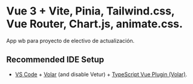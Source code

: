 # Vue 3 + Vite, Pinia, Tailwind.css, Vue Router, Chart.js, animate.css.

App wb para proyecto de electivo de actualización.

## Recommended IDE Setup

- [VS Code](https://code.visualstudio.com/) + [Volar](https://marketplace.visualstudio.com/items?itemName=Vue.volar) (and disable Vetur) + [TypeScript Vue Plugin (Volar)](https://marketplace.visualstudio.com/items?itemName=Vue.vscode-typescript-vue-plugin).
